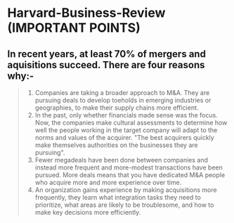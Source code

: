 # Harvard-Business-Review (IMPORTANT POINTS)
## In recent years, at least 70% of mergers and aquisitions succeed. There are four reasons why:- 
> 1) Companies are taking a broader approach to M&A. They are pursuing deals to develop toeholds in emerging industries or geographies, to make their supply chains more efficient.
> 2) In the past, only whether financials made sense was the focus. Now, the companies make cultural assessments to determine how well the people working in the target company will adapt to the norms and values of the acquirer. "The best acquirers quickly make themselves authorities on the businesses they are pursuing".
> 3) Fewer megadeals have been done between companies and instead more frequent and more-modest transactions have been pursued. More deals means that you have dedicated M&A people who acquire more and more experience over time.
> 4) An organization gains experience by making acquisitions more frequently, they learn what integration tasks they need to prioritize, what areas are likely to be troublesome, and how to make key decisions more efficiently.  

